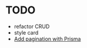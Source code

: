 # TODO

- refactor CRUD
- style card
- [Add pagination with Prisma](https://www.prisma.io/docs/concepts/components/prisma-client/pagination)
